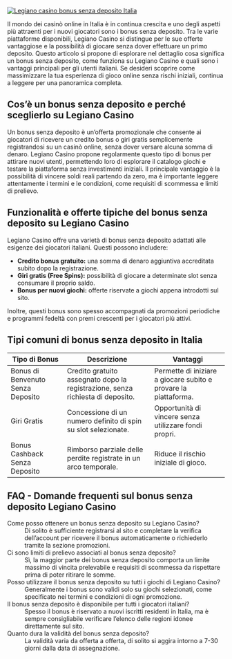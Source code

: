 [![Legiano casino bonus senza deposito Italia](https://123-caf.pages.dev/gitsignup.png)](https://vrmoo.ru/Bt82HjjY)

<p>Il mondo dei casinò online in Italia è in continua crescita e uno degli aspetti più attraenti per i nuovi giocatori sono i bonus senza deposito. Tra le varie piattaforme disponibili, Legiano Casino si distingue per le sue offerte vantaggiose e la possibilità di giocare senza dover effettuare un primo deposito. Questo articolo si propone di esplorare nel dettaglio cosa significa un bonus senza deposito, come funziona su Legiano Casino e quali sono i vantaggi principali per gli utenti italiani. Se desideri scoprire come massimizzare la tua esperienza di gioco online senza rischi iniziali, continua a leggere per una panoramica completa.</p>  <h2>Cos’è un bonus senza deposito e perché sceglierlo su Legiano Casino</h2> <p>Un bonus senza deposito è un’offerta promozionale che consente ai giocatori di ricevere un credito bonus o giri gratis semplicemente registrandosi su un casinò online, senza dover versare alcuna somma di denaro. Legiano Casino propone regolarmente questo tipo di bonus per attirare nuovi utenti, permettendo loro di esplorare il catalogo giochi e testare la piattaforma senza investimenti iniziali. Il principale vantaggio è la possibilità di vincere soldi reali partendo da zero, ma è importante leggere attentamente i termini e le condizioni, come requisiti di scommessa e limiti di prelievo.</p>  <h2>Funzionalità e offerte tipiche del bonus senza deposito su Legiano Casino</h2> <p>Legiano Casino offre una varietà di bonus senza deposito adattati alle esigenze dei giocatori italiani. Questi possono includere:</p> <ul> <li><strong>Credito bonus gratuito:</strong> una somma di denaro aggiuntiva accreditata subito dopo la registrazione.</li> <li><strong>Giri gratis (Free Spins):</strong> possibilità di giocare a determinate slot senza consumare il proprio saldo.</li> <li><strong>Bonus per nuovi giochi:</strong> offerte riservate a giochi appena introdotti sul sito.</li> </ul> <p>Inoltre, questi bonus sono spesso accompagnati da promozioni periodiche e programmi fedeltà con premi crescenti per i giocatori più attivi.</p>  <h2>Tipi comuni di bonus senza deposito in Italia</h2> <table> <thead> <tr> <th>Tipo di Bonus</th> <th>Descrizione</th> <th>Vantaggi</th> </tr> </thead> <tbody> <tr> <td>Bonus di Benvenuto Senza Deposito</td> <td>Credito gratuito assegnato dopo la registrazione, senza richiesta di deposito.</td> <td>Permette di iniziare a giocare subito e provare la piattaforma.</td> </tr> <tr> <td>Giri Gratis</td> <td>Concessione di un numero definito di spin su slot selezionate.</td> <td>Opportunità di vincere senza utilizzare fondi propri.</td> </tr> <tr> <td>Bonus Cashback Senza Deposito</td> <td>Rimborso parziale delle perdite registrate in un arco temporale.</td> <td>Riduce il rischio iniziale di gioco.</td> </tr> </tbody> </table>  <h2>FAQ - Domande frequenti sul bonus senza deposito Legiano Casino</h2> <dl> <dt>Come posso ottenere un bonus senza deposito su Legiano Casino?</dt> <dd>Di solito è sufficiente registrarsi al sito e completare la verifica dell’account per ricevere il bonus automaticamente o richiederlo tramite la sezione promozioni.</dd>  <dt>Ci sono limiti di prelievo associati al bonus senza deposito?</dt> <dd>Sì, la maggior parte dei bonus senza deposito comporta un limite massimo di vincita prelevabile e requisiti di scommessa da rispettare prima di poter ritirare le somme.</dd>  <dt>Posso utilizzare il bonus senza deposito su tutti i giochi di Legiano Casino?</dt> <dd>Generalmente i bonus sono validi solo su giochi selezionati, come specificato nei termini e condizioni di ogni promozione.</dd>  <dt>Il bonus senza deposito è disponibile per tutti i giocatori italiani?</dt> <dd>Spesso il bonus è riservato a nuovi iscritti residenti in Italia, ma è sempre consigliabile verificare l’elenco delle regioni idonee direttamente sul sito.</dd>  <dt>Quanto dura la validità del bonus senza deposito?</dt> <dd>La validità varia da offerta a offerta, di solito si aggira intorno a 7-30 giorni dalla data di assegnazione.</dd> </dl>
